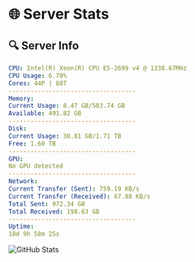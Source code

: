 # 🌐 Server Stats
## 🔍 Server Info
```yaml
CPU: Intel(R) Xeon(R) CPU E5-2699 v4 @ 1338.67MHz
CPU Usage: 6.70%
Cores: 44P | 88T
-----------------------------------
Memory:
Current Usage: 8.47 GB/503.74 GB
Available: 491.82 GB
-----------------------------------
Disk:
Current Usage: 30.81 GB/1.71 TB
Free: 1.60 TB
-----------------------------------
GPU:
No GPU detected
-----------------------------------
Network:
Current Transfer (Sent): 759.19 KB/s
Current Transfer (Received): 67.88 KB/s
Total Sent: 972.34 GB
Total Received: 198.63 GB
-----------------------------------
Uptime:
18d 9h 58m 25s
```
![GitHub Stats](https://img.shields.io/badge/Updated-2025-05-08_03:07:13-blue)